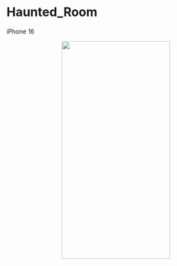 # Haunted_Room

iPhone 16
<p align="center"> 
<img src="https://github.com/user-attachments/assets/0db263c1-930b-4f6c-a8dd-a1c25890a25a" width="250" height="500">
</p>
